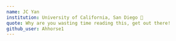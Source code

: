 ```yaml
---
name: JC Yan
institution: University of California, San Diego 🚩 
quote: Why are you wasting time reading this, get out there!
github_user: Ahhorse1
---
```

